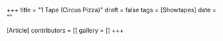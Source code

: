 +++
title = "1 Tape (Circus Pizza)"
draft = false
tags = [Showtapes]
date = ""

[Article]
contributors = []
gallery = []
+++